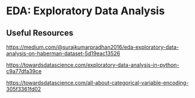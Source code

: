 
# EDA: Exploratory Data Analysis

## Useful Resources

https://medium.com/@surajkumarpradhan2016/eda-exploratory-data-analysis-on-haberman-dataset-5d19eac13526

https://towardsdatascience.com/exploratory-data-analysis-in-python-c9a77dfa39ce

https://towardsdatascience.com/all-about-categorical-variable-encoding-305f3361fd02
